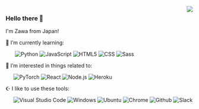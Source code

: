 <a href="https://github.com/anuraghazra/github-readme-stats">
  <img align="right" src="https://github-readme-stats.vercel.app/api/top-langs/?username=zoniha&theme=react&langs_count=7&show_icons=true&hide_border=true&count_private=true&hide=css,ruby,jupyter%20notebook" />
</a>

### Hello there 👋

I'm Zawa from Japan!

🌱 I’m currently learning:

&ensp;&ensp;&ensp; ![Python](https://img.shields.io/badge/-Python-F9DC3E?&style=flat&logo=python&logoColor=ffd700&color=blue) ![JavaScript](https://img.shields.io/badge/-JavaScript-F7DF1E?style=flat&logo=JavaScript&logoColor=000) ![HTML5](https://img.shields.io/badge/-HTML5-E34F26?style=flat&logo=HTML5&logoColor=white) ![CSS](https://img.shields.io/badge/-CSS3-1572B6?style=flat&logo=CSS3&logoColor=white) ![Sass](https://img.shields.io/badge/-Sass-CC6699?style=flat&logo=Sass&logoColor=white)

🌌 I’m interested in things related to:

&ensp;&ensp;&ensp;![PyTorch](https://img.shields.io/badge/-PyTorch-EE4C2C?style=flat&logo=PyTorch&logoColor=orange&color=48046F) ![React](https://img.shields.io/badge/-React-61DAFB?style=flat&logo=React&logoColor=000) ![Node.js](https://img.shields.io/badge/-Node.js-339933?style=flat&logo=Node.js&&color=383c3c) ![Heroku](https://img.shields.io/badge/-Heroku-EE4C2C?style=flat&logo=Heroku&logoColor=white&color=4d5aaf)

☪️ I like to use these  tools:

&ensp;&ensp;&ensp;![Visual Studio Code](https://img.shields.io/badge/-Visual%20Studio%20Code-007ACC?style=flat&logo=Visual%20Studio%20Code&logoColor=fff) ![Windows](https://img.shields.io/badge/-Windows-0078D6?style=flat-square&logo=Windows&logoColor=fff) ![Ubuntu](https://img.shields.io/badge/-Ubuntu-E95420?style=flat&logo=Ubuntu&logoColor=fff) ![Chrome](https://img.shields.io/badge/-Chrome-4285F4?style=flat&logo=Google%20Chrome&logoColor=white) ![Github](https://img.shields.io/badge/-Github-181717?style=flat&logo=Github&logoColor=fff) ![Slack](https://img.shields.io/badge/-Slack-4A154B?style=flat&logo=Slack&logoColor=&color=460e44)
